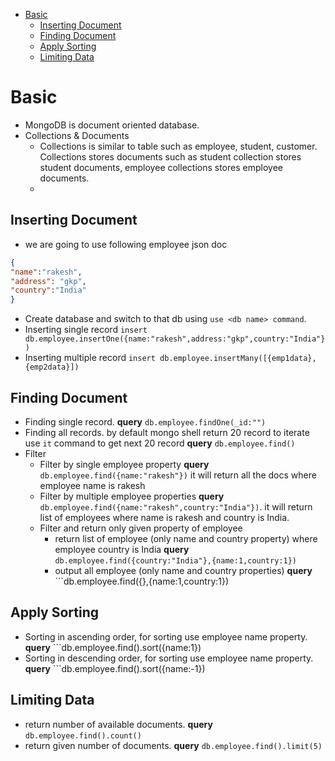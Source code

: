 - [Basic](#basic)
   - [Inserting Document](#inserting-document)
   - [Finding Document](#finding-document)
   - [Apply Sorting](#apply-sorting)
   - [Limiting Data](#limiting-data)


# Basic
- MongoDB is document oriented database.
- Collections & Documents
  - Collections is similar to table such as employee, student, customer. Collections stores documents such as student collection stores student documents, employee collections stores employee documents.
  - 

## Inserting Document
- we are going to use following employee json doc
```json
{
"name":"rakesh",
"address": "gkp",
"country":"India"
}
```
- Create database and switch to that db using ```use <db name> command```.
- Inserting single record ```insert db.employee.insertOne({name:"rakesh",address:"gkp",country:"India"})```
- Inserting multiple record ```insert db.employee.insertMany([{emp1data},{emp2data}])```
## Finding Document
- Finding single record. **query** ```db.employee.findOne(_id:"")```
- Finding all records. by default mongo shell return 20 record to iterate use ```it``` command to get next 20 record **query** ```db.employee.find()```
- Filter 
  - Filter by single employee property **query** ```db.employee.find({name:"rakesh"})``` it will return all the docs where employee name is rakesh
  - Filter by multiple employee properties **query** ```db.employee.find({name:"rakesh",country:"India"})```. it will return list of employees where name is rakesh and country is India.
  - Filter and return only given property of employee
    -  return list of employee (only name and country property) where employee country is India **query** ```db.employee.find({country:"India"},{name:1,country:1})```  
    -  output all employee (only name and country properties) **query** ```db.employee.find({},{name:1,country:1})
   
## Apply Sorting
- Sorting in ascending order, for sorting use employee name property. **query** ```db.employee.find().sort({name:1})
- Sorting in descending order, for sorting use employee name property. **query** ```db.employee.find().sort({name:-1})
## Limiting Data
- return number of available documents. **query** ```db.employee.find().count()```
- return given number of documents. **query** ```db.employee.find().limit(5)```
